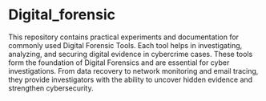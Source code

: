 # Digital_forensic

This repository contains practical experiments and documentation for commonly used Digital Forensic Tools. Each tool helps in investigating, analyzing, and securing digital evidence in cybercrime cases.
These tools form the foundation of Digital Forensics and are essential for cyber investigations. From data recovery to network monitoring and email tracing, they provide investigators with the ability to uncover hidden evidence and strengthen cybersecurity.
